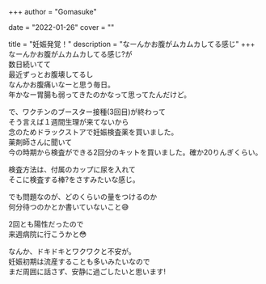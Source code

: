 +++
author = "Gomasuke"

date = "2022-01-26"
cover = ""

title = "妊娠発覚！"
description = "なーんかお腹がムカムカしてる感じ"
+++
なーんかお腹がムカムカしてる感じ?が  
数日続いてて  
最近ずっとお腹壊してるし  
なんかお腹痛いなーと思う毎日。  
年かなー胃腸も弱ってきたのかなって思ってたんだけど。

で、ワクチンのブースター接種(3回目)が終わって  
そう言えば１週間生理が来てないから  
念のためドラックストアで妊娠検査薬を買いました。  
薬剤師さんに聞いて  
今の時期から検査ができる2回分のキットを買いました。確か20りんぎくらい。

検査方法は、付属のカップに尿を入れて  
そこに検査する棒?をさすみたいな感じ。  

でも問題なのが、どのくらいの量をつけるのか  
何分待つのかとか書いていないこと😅

2回とも陽性だったので  
来週病院に行こうかと😳

なんか、ドキドキとワクワクと不安が。  
妊娠初期は流産することも多いみたいなので  
まだ周囲に話さず、安静に過ごしたいと思います!